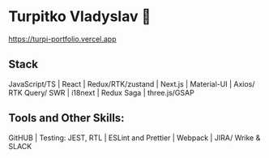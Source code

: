 # Turpitko Vladyslav 👋

https://turpi-portfolio.vercel.app

## Stack

   JavaScript/TS    |    React     |     Redux/RTK/zustand      |      Next.js      |      Material-UI      |      Axios/ RTK Query/ SWR      |      i18next      |      Redux Saga   |   three.js/GSAP

## Tools and Other Skills:

 GitHUB | Testing: JEST, RTL | ESLint and Prettier | Webpack | JIRA/ Wrike & SLACK

<!--
**TURP1/TURP1** is a ✨ _special_ ✨ repository because its `README.md` (this file) appears on your GitHub profile.

Here are some ideas to get you started:

- 🔭 I’m currently working on ...
- 🌱 I’m currently learning ...
- 👯 I’m looking to collaborate on ...
- 🤔 I’m looking for help with ...
- 💬 Ask me about ...
- 📫 How to reach me: ...
- 😄 Pronouns: ...
- ⚡ Fun fact: ...
-->
